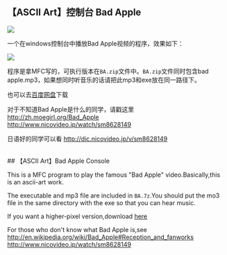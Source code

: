 ## 【ASCII Art】控制台 Bad Apple

<img src='http://www.laike9m.com/media/content/BlogPost/images/BA.jpg' />

一个在windows控制台中播放Bad Apple视频的程序，效果如下：

<img src='http://www.laike9m.com/media/content/BlogPost/images/BA.png' />

程序是拿MFC写的，可执行版本在`BA.zip`文件中。`BA.zip`文件同时包含bad apple.mp3，如果想同时听音乐的话请把此mp3和exe放在同一路径下。  

也可以去<a href='http://avh5q4jhvc.l27.yunpan.cn/lk/Q545K4tHwNdBD'>百度网盘</a>下载   

对于不知道Bad Apple是什么的同学，请戳这里<br />
<a href='http://zh.moegirl.org/Bad_Apple'>http://zh.moegirl.org/Bad_Apple</a><br />
<a href='http://www.nicovideo.jp/watch/sm8628149'>http://www.nicovideo.jp/watch/sm8628149</a>

日语好的同学可以看
<a href='http://dic.nicovideo.jp/v/sm8628149'>http://dic.nicovideo.jp/v/sm8628149<a/>


<br />
## 【ASCII Art】Bad Apple Console

This is a MFC program to play the famous "Bad Apple" video.Basically,this is an ascii-art work.

The executable and mp3 file are included in `BA.7z`.You should put the mo3 file in the same directory with the exe so that you can hear music.

If you want a higher-pixel version,download 
<a href='http://rrurl.cn/qP0Q8C'>here</a>

For those who don't know what Bad Apple is,see
<a href='http://en.wikipedia.org/wiki/Bad_Apple#Reception_and_fanworks'>http://en.wikipedia.org/wiki/Bad_Apple#Reception_and_fanworks</a>
<br />
<a href='http://www.nicovideo.jp/watch/sm8628149'>http://www.nicovideo.jp/watch/sm8628149</a>
